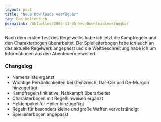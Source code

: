 ```yaml
---
layout: post
title: "Neue Downloads verfügbar"
tag: Das Weltenbuch
permalink: /Aktuelles/2005-11-05-NeueDownloadsverfuegbar
---
```


Nach dem ersten Test des Regelwerks habe ich jetzt die Kampfregeln und den Charakterbogen überarbeitet. Der Spielleiterbogen habe ich auch an das aktuelle Regelwerk angepasst und die Weltbeschreibung habe ich um Informationen aus den Abenteuern erweitert.

### Changelog

- Namensliste ergänzt
- Wichtige Persönlichkeiten bei Grenzreich, Dar-Cor und De-Murgon hinzugefügt
- Kampfregeln (Initiative, Nahkampf) überarbeitet
- Charakterbogen mit Regelhinweisen ergänzt
- Heldenpaket für Heiler hinzugefügt
- Regeln für besonders kleine und große Waffen vervollständigt
- Spielleiterbogen angepasst


